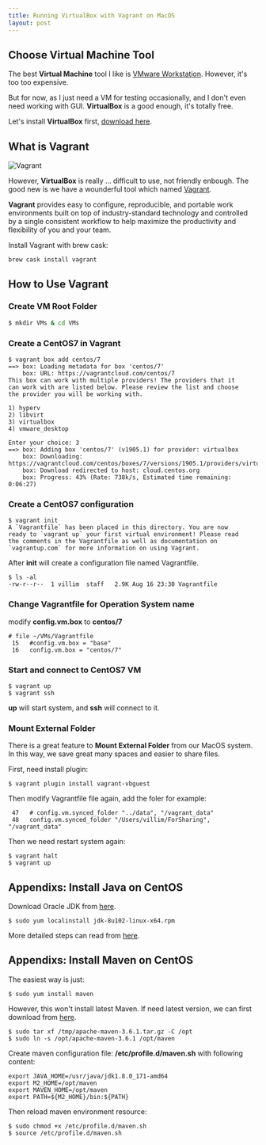 ```yaml
---
title: Running VirtualBox with Vagrant on MacOS
layout: post
---
```


## Choose Virtual Machine Tool

The best **Virtual Machine** tool I like is [VMware Workstation](https://www.vmware.com/cn/products/workstation-pro.html). However, it's too too expensive.

But for now, as I just need a VM for testing occasionally, and I don't even need working with GUI. **VirtualBox** is a good enough, it's totally free. 

Let's install **VirtualBox** first, [download here](https://www.virtualbox.org/wiki/Downloads). 

## What is Vagrant

![Vagrant](http://villim.github.io/img/2019/vagrant.png)

However, **VirtualBox** is really ... difficult to use, not friendly enbough. The good new is we have a wounderful tool which named [Vagrant](https://www.vagrantup.com/).

**Vagrant** provides easy to configure, reproducible, and portable work environments built on top of industry-standard technology and controlled by a single consistent workflow to help maximize the productivity and flexibility of you and your team.

Install Vagrant with brew cask:

```
brew cask install vagrant
```


## How to Use Vagrant

### Create VM Root Folder

```bash
$ mkdir VMs & cd VMs
```

### Create a CentOS7 in Vagrant

```
$ vagrant box add centos/7
==> box: Loading metadata for box 'centos/7'
    box: URL: https://vagrantcloud.com/centos/7
This box can work with multiple providers! The providers that it
can work with are listed below. Please review the list and choose
the provider you will be working with.

1) hyperv
2) libvirt
3) virtualbox
4) vmware_desktop

Enter your choice: 3
==> box: Adding box 'centos/7' (v1905.1) for provider: virtualbox
    box: Downloading: https://vagrantcloud.com/centos/boxes/7/versions/1905.1/providers/virtualbox.box
    box: Download redirected to host: cloud.centos.org
    box: Progress: 43% (Rate: 738k/s, Estimated time remaining: 0:06:27)
```

### Create a CentOS7 configuration

```
$ vagrant init
A `Vagrantfile` has been placed in this directory. You are now
ready to `vagrant up` your first virtual environment! Please read
the comments in the Vagrantfile as well as documentation on
`vagrantup.com` for more information on using Vagrant.
```
After **init** will create a configuration file named Vagrantfile.

```
$ ls -al
-rw-r--r--  1 villim  staff   2.9K Aug 16 23:30 Vagrantfile
```

### Change Vagrantfile for Operation System name

modify **config.vm.box** to **centos/7**

```
# file ~/VMs/Vagrantfile
 15   #config.vm.box = "base"
 16   config.vm.box = "centos/7"
```
### Start and connect to CentOS7 VM

```
$ vagrant up
$ vagrant ssh
```

**up** will start system, and **ssh** will connect to it.

### Mount External Folder

There is a great feature to **Mount External Folder** from our MacOS system. In this way, we save great many spaces and easier to share files.

First, need install plugin:

```
$ vagrant plugin install vagrant-vbguest
```

Then modify Vagrantfile file again, add the foler for example:

```
 47   # config.vm.synced_folder "../data", "/vagrant_data"
 48   config.vm.synced_folder "/Users/villim/ForSharing", "/vagrant_data"
```

Then we need restart system again:

```
$ vagrant halt
$ vagrant up
```


## Appendixs: Install Java on CentOS

Download Oracle JDK from [here](https://www.oracle.com/technetwork/java/javase/downloads/java-archive-javase8-2177648.html).

```
$ sudo yum localinstall jdk-8u102-linux-x64.rpm
```

More detailed steps can read from [here](https://www.mkyong.com/java/how-to-install-oracle-jdk-8-on-centos/
).


## Appendixs: Install Maven on CentOS

The easiest way is just:

```
$ sudo yum install maven
```

However, this won't install latest Maven. If need latest version, we can first download from [here](https://maven.apache.org/download.cgi).

```
$ sudo tar xf /tmp/apache-maven-3.6.1.tar.gz -C /opt
$ sudo ln -s /opt/apache-maven-3.6.1 /opt/maven
```

Create maven configuration file: **/etc/profile.d/maven.sh** with following content:

```
export JAVA_HOME=/usr/java/jdk1.8.0_171-amd64
export M2_HOME=/opt/maven
export MAVEN_HOME=/opt/maven
export PATH=${M2_HOME}/bin:${PATH}
```

Then reload maven environment resource:

```
$ sudo chmod +x /etc/profile.d/maven.sh
$ source /etc/profile.d/maven.sh
```


